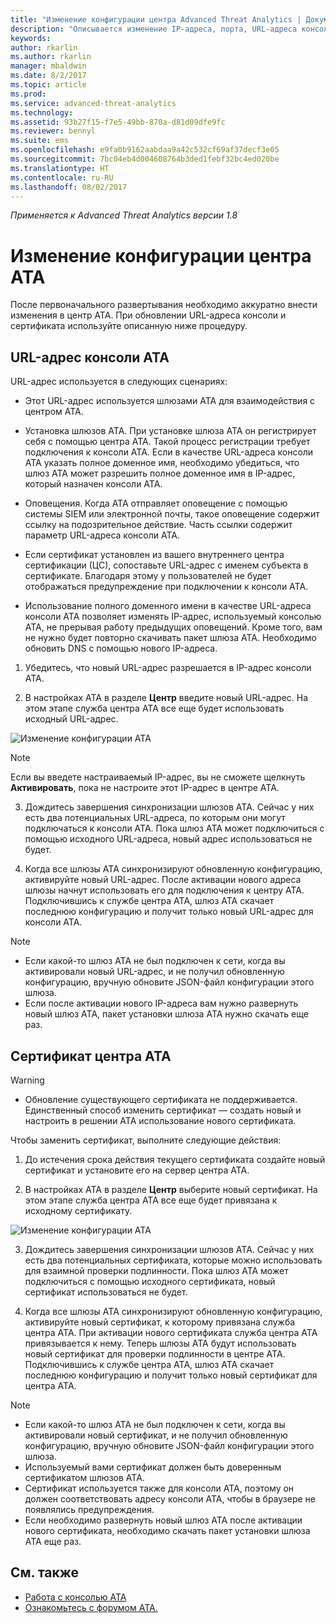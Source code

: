 ```yaml
---
title: "Изменение конфигурации центра Advanced Threat Analytics | Документация Майкрософт"
description: "Описывается изменение IP-адреса, порта, URL-адреса консоли и сертификата центра ATA."
keywords: 
author: rkarlin
ms.author: rkarlin
manager: mbaldwin
ms.date: 8/2/2017
ms.topic: article
ms.prod: 
ms.service: advanced-threat-analytics
ms.technology: 
ms.assetid: 93b27f15-f7e5-49bb-870a-d81d09dfe9fc
ms.reviewer: bennyl
ms.suite: ems
ms.openlocfilehash: e9fa0b9162aabdaa9a42c532cf69af37decf3e05
ms.sourcegitcommit: 7bc04eb4d004608764b3ded1febf32bc4ed020be
ms.translationtype: HT
ms.contentlocale: ru-RU
ms.lasthandoff: 08/02/2017
---
```

*Применяется к Advanced Threat Analytics версии 1.8*



# <a name="modifying-the-ata-center-configuration"></a>Изменение конфигурации центра ATA


После первоначального развертывания необходимо аккуратно внести изменения в центр ATA. При обновлении URL-адреса консоли и сертификата используйте описанную ниже процедуру.

## <a name="the-ata-console-url"></a>URL-адрес консоли ATA

URL-адрес используется в следующих сценариях:

-   Этот URL-адрес используется шлюзами ATA для взаимодействия с центром ATA.

- Установка шлюзов ATA. При установке шлюза ATA он регистрирует себя с помощью центра ATA. Такой процесс регистрации требует подключения к консоли АТА. Если в качестве URL-адреса консоли ATA указать полное доменное имя, необходимо убедиться, что шлюз ATA может разрешить полное доменное имя в IP-адрес, который назначен консоли ATA.

-   Оповещения. Когда АТА отправляет оповещение с помощью системы SIEM или электронной почты, такое оповещение содержит ссылку на подозрительное действие. Часть ссылки содержит параметр URL-адреса консоли ATA.

-   Если сертификат установлен из вашего внутреннего центра сертификации (ЦС), сопоставьте URL-адрес с именем субъекта в сертификате. Благодаря этому у пользователей не будет отображаться предупреждение при подключении к консоли ATA.

-   Использование полного доменного имени в качестве URL-адреса консоли ATA позволяет изменять IP-адрес, используемый консолью ATA, не прерывая работу предыдущих оповещений. Кроме того, вам не нужно будет повторно скачивать пакет шлюза ATA. Необходимо обновить DNS с помощью нового IP-адреса.

1. Убедитесь, что новый URL-адрес разрешается в IP-адрес консоли ATA.

2. В настройках ATA в разделе **Центр** введите новый URL-адрес. На этом этапе служба центра ATA все еще будет использовать исходный URL-адрес. 

 ![Изменение конфигурации ATA](media/change-center-config.png)

  > [!NOTE]
  > Если вы введете настраиваемый IP-адрес, вы не сможете щелкнуть **Активировать**, пока не настроите этот IP-адрес в центре ATA.
    
3. Дождитесь завершения синхронизации шлюзов ATA. Сейчас у них есть два потенциальных URL-адреса, по которым они могут подключаться к консоли ATA. Пока шлюз ATA может подключиться с помощью исходного URL-адреса, новый адрес использоваться не будет.

4. Когда все шлюзы ATA синхронизируют обновленную конфигурацию, активируйте новый URL-адрес. После активации нового адреса шлюзы начнут использовать его для подключения к центру ATA. Подключившись к службе центра ATA, шлюз ATA скачает последнюю конфигурацию и получит только новый URL-адрес для консоли ATA. 

> [!NOTE]
> -   Если какой-то шлюз ATA не был подключен к сети, когда вы активировали новый URL-адрес, и не получил обновленную конфигурацию, вручную обновите JSON-файл конфигурации этого шлюза.
> -   Если после активации нового IP-адреса вам нужно развернуть новый шлюз ATA, пакет установки шлюза ATA нужно скачать еще раз.


## <a name="the-ata-center-certificate"></a>Сертификат центра ATA

> [!WARNING]
> - Обновление существующего сертификата не поддерживается. Единственный способ изменить сертификат — создать новый и настроить в решении ATA использование нового сертификата.


Чтобы заменить сертификат, выполните следующие действия:

1. До истечения срока действия текущего сертификата создайте новый сертификат и установите его на сервер центра ATA. 

2. В настройках ATA в разделе **Центр** выберите новый сертификат. На этом этапе служба центра ATA все еще будет привязана к исходному сертификату. 

 ![Изменение конфигурации ATA](media/change-center-config.png)

3. Дождитесь завершения синхронизации шлюзов ATA. Сейчас у них есть два потенциальных сертификата, которые можно использовать для взаимной проверки подлинности. Пока шлюз ATA может подключиться с помощью исходного сертификата, новый сертификат использоваться не будет.

4. Когда все шлюзы ATA синхронизируют обновленную конфигурацию, активируйте новый сертификат, к которому привязана служба центра АТА. При активации нового сертификата служба центра ATA привязывается к нему. Теперь шлюзы ATA будут использовать новый сертификат для проверки подлинности в центре ATA. Подключившись к службе центра ATA, шлюз ATA скачает последнюю конфигурацию и получит только новый сертификат для центра ATA. 

> [!NOTE]
> -   Если какой-то шлюз ATA не был подключен к сети, когда вы активировали новый сертификат, и не получил обновленную конфигурацию, вручную обновите JSON-файл конфигурации этого шлюза.
> -   Используемый вами сертификат должен быть доверенным сертификатом шлюзов ATA.
> -   Сертификат используется также для консоли ATA, поэтому он должен соответствовать адресу консоли ATA, чтобы в браузере не появлялись предупреждения.
> -   Если необходимо развернуть новый шлюз ATA после активации нового сертификата, необходимо скачать пакет установки шлюза ATA еще раз.



 
## <a name="see-also"></a>См. также
- [Работа с консолью ATA](working-with-ata-console.md)
- [Ознакомьтесь с форумом ATA.](https://aka.ms/ata-forum)
